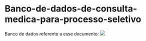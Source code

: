 # Banco-de-dados-de-consulta-medica-para-processo-seletivo

Banco de dados referente a esse documento: ![](https://www.notion.so/webrprograming/Projeto-Desafio-T-cnico-DBA-Volunt-rio-217d3ea743a180a7a606dff01800f6cb)
